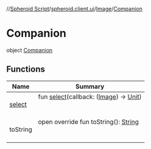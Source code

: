 //[Spheroid Script](../../../index.md)/[spheroid.client.ui](../../index.md)/[Image](../index.md)/[Companion](index.md)



# Companion  
 object [Companion](index.md)   


## Functions  
  
|  Name|  Summary| 
|---|---|
| [select](select.md)| fun [select](select.md)(callback: ([Image](../index.md)) -> [Unit](../../../spheroid/-unit/index.md))  <br><br><br>
| toString| open override fun toString(): [String](../../../spheroid/-string/index.md)  <br><br><br>

